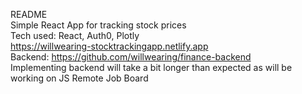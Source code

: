 README<br>
Simple React App for tracking stock prices<br>
Tech used: React, Auth0, Plotly<br>
https://willwearing-stocktrackingapp.netlify.app<br>
Backend: https://github.com/willwearing/finance-backend<br>
Implementing backend will take a bit longer than expected as will be working on JS Remote Job Board 
